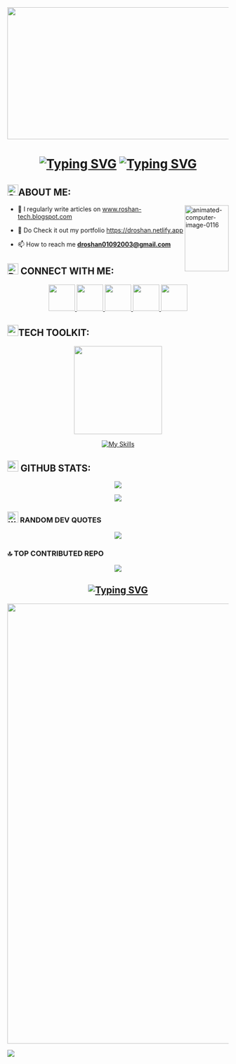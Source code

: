 <div>
<img width="2000" height="300" src="https://user-images.githubusercontent.com/74038190/225813708-98b745f2-7d22-48cf-9150-083f1b00d6c9.gif"/>
<h1 align="center">
<a href="https://git.io/typing-svg">
  <img src="https://readme-typing-svg.demolab.com?font=Fira+code&size=35&pause=1000&color=F7E9AB&random=false&height=100&lines=Hello%F0%9F%91%8B+I'm+Roshan" alt="Typing SVG" /></a>
 
<a href="https://git.io/typing-svg">
  <img src="https://readme-typing-svg.demolab.com?font=Fira+Code&size=30&pause=1000&random=false&width=650&height=100&lines=I'm+A+passionate+Frontend+Developer" alt="Typing SVG" />
  
</a>
</h1> 
</div>







## <img src="https://raw.githubusercontent.com/Tarikul-Islam-Anik/Animated-Fluent-Emojis/master/Emojis/Smilies/Smiling%20Face.png" alt="Smiling Face" width="25" height="25" />ABOUT ME:
<img  width="100" height="150" align="right" src="https://www.animatedimages.org/data/media/56/animated-computer-image-0116.gif" alt="animated-computer-image-0116" />
<div>

- 📝 I regularly write articles on www.roshan-tech.blogspot.com


- 💬 Do Check it out my portfolio https://droshan.netlify.app


- 📫 How to reach me **droshan01092003@gmail.com**


</div>

   
## <img src="https://raw.githubusercontent.com/Tarikul-Islam-Anik/Animated-Fluent-Emojis/master/Emojis/Hand%20gestures/Backhand%20Index%20Pointing%20Down.png" alt="Backhand Index Pointing Down" width="25" height="25" /> CONNECT WITH ME:
<div align="center">
<a href="https://www.facebook.com/roshan.d.942145">
<img width="60" height="60" src="https://user-images.githubusercontent.com/74038190/235294010-ec412ef5-e3da-4efa-b1d4-0ab4d4638755.gif" target="_blank"/>
</a> 
<a href="https://discord.com/invite/M8he9HxQ">
<img width="60" height="60" src="https://user-images.githubusercontent.com/74038190/235294015-47144047-25ab-417c-af1b-6746820a20ff.gif" target="_blank"/>
</a> 
<a href="https://www.linkedin.com/in/d-d-roshan">
<img width="60" height="60" src="https://user-images.githubusercontent.com/74038190/235294012-0a55e343-37ad-4b0f-924f-c8431d9d2483.gif" target="_blank"/>
</a>  
<a href="https://www.instagram.com/d_roshan_official">
<img width="60" height="60" src="https://user-images.githubusercontent.com/74038190/235294013-a33e5c43-a01c-43f6-b44d-a406d8b4ab75.gif" target="_blank"/>
</a>  
<a href="https://github.com/D-D-Roshan/D-D-Roshan">
<img width="60" height="60" src="https://img.icons8.com/?size=100&id=akG4VRhAoSii&format=png&color=000000" target="_blank"/>
</a> 
</div>



## <img width="25" height="25"  src="https://user-images.githubusercontent.com/74038190/212284087-bbe7e430-757e-4901-90bf-4cd2ce3e1852.gif"/>TECH TOOLKIT:

<div  align="center">
<img width="200" height="200" align="center" src="https://user-images.githubusercontent.com/74038190/218265814-3084a4ba-809c-4135-afc0-8685d0f634b3.gif"/>

[![My Skills](https://skillicons.dev/icons?i=au,babel,bootstrap,css,express,figma,firebase,git,html,java,js,jquery,mongodb,mysql,nodejs,npm,postgres,postman,py,react,tailwind,vscode,wordpress,yarn&perline=10)](https://skillicons.dev)

</div>



## <img width="25" height="25"  src="https://user-images.githubusercontent.com/74038190/221352987-68da234d-4d62-4e9d-9d7f-098dc657c2dc.gif"/> GITHUB STATS:
<div align="center">
          
![](https://github-readme-stats.vercel.app/api?username=D-D-Roshan&theme=tokyonight&hide_border=false&include_all_commits=true&count_private=false)<br/>


          
![](https://github-readme-stats.vercel.app/api/top-langs/?username=D-D-Roshan&theme=tokyonight&hide_border=false&include_all_commits=true&count_private=false&layout=compact)

</div>
</div>



### <img src="https://raw.githubusercontent.com/Tarikul-Islam-Anik/Animated-Fluent-Emojis/master/Emojis/Hand%20gestures/Writing%20Hand%20Medium%20Skin%20Tone.png" alt="Writing Hand Medium Skin Tone" width="25" height="25" /> RANDOM DEV QUOTES
<div align="center">
          
![](https://quotes-github-readme.vercel.app/api?type=horizontal&theme=radical)

</div>



### 🔝 TOP CONTRIBUTED REPO
<div align="center">
          
![](https://github-readme-streak-stats.herokuapp.com/?user=D-D-Roshan&theme=tokyonight&hide_border=false)<br/>

</div>


<h2 align="center">
<a href="https://git.io/typing-svg"><img src="https://readme-typing-svg.demolab.com?font=Fira+code&size=35&pause=1000&color=E3F716&random=false&height=100&lines=Thanks+for+watching" alt="Typing SVG" /></a>
</h2>  


<img width="1000" src="https://user-images.githubusercontent.com/74038190/212747107-5b654ba5-31c6-4366-b42b-51b822e9bc52.gif"/>
<div>
  
  [![](https://visitcount.itsvg.in/api?id=D-D-Roshan&icon=0&color=0)](https://visitcount.itsvg.in)
  
 
</div>


